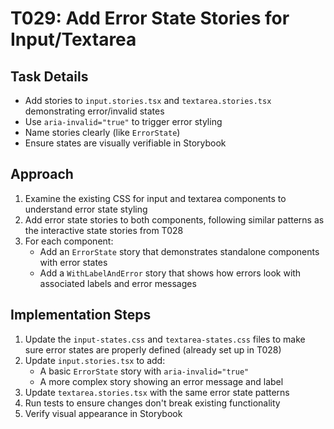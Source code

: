 # T029: Add Error State Stories for Input/Textarea

## Task Details

- Add stories to `input.stories.tsx` and `textarea.stories.tsx` demonstrating error/invalid states
- Use `aria-invalid="true"` to trigger error styling
- Name stories clearly (like `ErrorState`)
- Ensure states are visually verifiable in Storybook

## Approach

1. Examine the existing CSS for input and textarea components to understand error state styling
2. Add error state stories to both components, following similar patterns as the interactive state stories from T028
3. For each component:
   - Add an `ErrorState` story that demonstrates standalone components with error states
   - Add a `WithLabelAndError` story that shows how errors look with associated labels and error messages

## Implementation Steps

1. Update the `input-states.css` and `textarea-states.css` files to make sure error states are properly defined (already set up in T028)
2. Update `input.stories.tsx` to add:
   - A basic `ErrorState` story with `aria-invalid="true"`
   - A more complex story showing an error message and label
3. Update `textarea.stories.tsx` with the same error state patterns
4. Run tests to ensure changes don't break existing functionality
5. Verify visual appearance in Storybook
